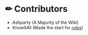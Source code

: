 # ✏ Contributors

* Ashparty (A Majority of the Wiki)
* KnowItAll (Made the start for [rules](../../guides/rules/ "mention"))
